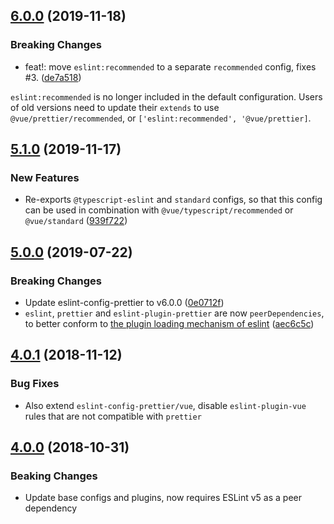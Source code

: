 <a name="6.0.0"></a>
## [6.0.0](https://github.com/vuejs/eslint-config-prettier/compare/v5.1.0...v6.0.0) (2019-11-18)


### Breaking Changes

* feat!: move `eslint:recommended` to a separate `recommended` config, fixes #3. ([de7a518](https://github.com/vuejs/eslint-config-prettier/commit/de7a518))

`eslint:recommended` is no longer included in the default configuration.
Users of old versions need to update their `extends` to use `@vue/prettier/recommended`, or `['eslint:recommended', '@vue/prettier]`.


<a name="5.1.0"></a>
## [5.1.0](https://github.com/vuejs/eslint-config-prettier/compare/v5.0.0...v5.1.0) (2019-11-17)


### New Features

* Re-exports `@typescript-eslint` and `standard` configs, so that this config can be used in combination with `@vue/typescript/recommended` or `@vue/standard` ([939f722](https://github.com/vuejs/eslint-config-prettier/commit/939f722))



<a name="5.0.0"></a>
## [5.0.0](https://github.com/vuejs/eslint-config-prettier/compare/4578703...v5.0.0) (2019-07-22)


### Breaking Changes

* Update eslint-config-prettier to v6.0.0 ([0e0712f](https://github.com/vuejs/eslint-config-prettier/commit/0e0712f))
* `eslint`, `prettier` and `eslint-plugin-prettier` are now `peerDependencies`, to better conform to [the plugin loading mechanism of eslint](https://github.com/eslint/eslint/issues/3458) ([aec6c5c](https://github.com/vuejs/eslint-config-prettier/commit/aec6c5c))



<a name="4.0.1"></a>
## [4.0.1](https://github.com/vuejs/eslint-config-prettier/compare/3bc2a3d...4578703) (2018-11-12)

### Bug Fixes

* Also extend `eslint-config-prettier/vue`, disable `eslint-plugin-vue` rules that are not compatible with `prettier`


<a name="4.0.0"></a>
## [4.0.0](https://github.com/vuejs/eslint-config-prettier/compare/15cf6d7...3bc2a3d) (2018-10-31)


### Beaking Changes

* Update base configs and plugins, now requires ESLint v5 as a peer dependency
